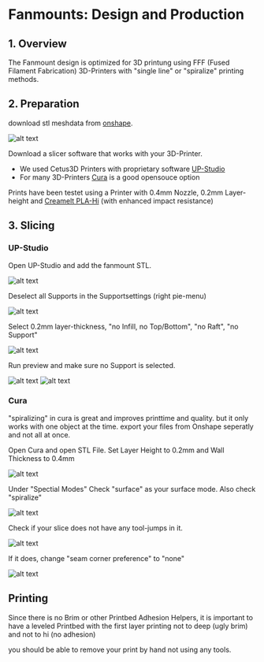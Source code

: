 # Fanmounts: Design and Production

## 1. Overview
The Fanmount design is optimized for 3D printung using FFF (Fused Filament Fabrication) 3D-Printers with "single line" or "spiralize" printing methods.

## 2. Preparation
download stl meshdata from [onshape](https://cad.onshape.com/documents/ddcfb6dbc3c0995de12410c0/w/e1e02359f36b82ffcb0b930d/e/50f627a52f1a834841422c1a).

![alt text](../../assets/pix/fans/onshape_export.gif)

Download a slicer software that works with your 3D-Printer.

- We used Cetus3D Printers with proprietary software
[UP-Studio](https://www.cetus3d.com/download/)
- For many 3D-Printers [Cura](https://ultimaker.com/software/ultimaker-cura) is a good opensouce option

Prints have been testet using a Printer with 0.4mm Nozzle, 0.2mm Layer-height and [Creamelt PLA-Hi](https://creamelt.com/wp/de/shop/filamente/pla-hi/?v=1ee0bf89c5d1) (with enhanced impact resistance)

## 3. Slicing

### UP-Studio
Open UP-Studio and add the fanmount STL.

![alt text](../../assets/pix/fans/up_studio_open.gif)

Deselect all Supports in the Supportsettings (right pie-menu)

![alt text](../../assets/pix/fans/up_studio_deselect_support.gif)

Select 0.2mm layer-thickness, "no Infill, no Top/Bottom", "no Raft", "no Support"

![alt text](../../assets/pix/fans/up_studio_slicer_setting.gif)

Run preview and make sure no Support is selected.

![alt text](../../assets/pix/fans/up_studio_bad_support.gif)
![alt text](../../assets/pix/fans/up_studio_no_support.gif)

### Cura

"spiralizing" in cura is great and improves printtime and quality. but it only works with one object at the time. export your files from Onshape seperatly and not all at once.

Open Cura and open STL File.
Set Layer Height to 0.2mm and Wall Thickness to 0.4mm

![alt text](../../assets/pix/fans/cura_layerheight.gif)

Under "Spectial Modes" Check "surface" as your surface mode. Also check "spiralize"

![alt text](../../assets/pix/fans/cura_surfacemode.gif)

Check if your slice does not have any tool-jumps in it.

![alt text](../../assets/pix/fans/cura_spiral.gif)


If it does, change "seam corner preference" to "none"

![alt text](../../assets/pix/fans/cura_seam.gif)

## Printing

Since there is no Brim or other Printbed Adhesion Helpers, it is important to have a leveled Printbed with the first layer printing not to deep (ugly brim) and not to hi (no adhesion)

you should be able to remove your print by hand not using any tools.
